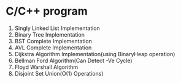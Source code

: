 # C/C++ program 
1) Singly Linked List Implementation
2) Binary Tree Implementation
3) BST Complete Implementation
4) AVL Complete Implementation
5) Dijkstra Algorithm Implementation(using BinaryHeap operation)
6) Bellman Ford Algorithm(Can Detect -Ve Cycle)
7) Floyd Warshall Algorithm 
8) Disjoint Set Union(O(1) Operations)
